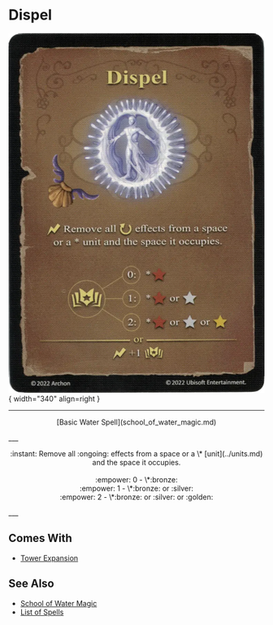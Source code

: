 # Dispel

![Dispel](../assets/spells-dispel.webp){ width="340" align=right }

___
<p style="text-align: center;" markdown>[Basic Water Spell](school_of_water_magic.md)</p>
___
<p style="text-align: center;" markdown>:instant: Remove all :ongoing: effects from a space or a \* [unit](../units.md) and the space it occupies.<br><br>:empower: 0 - \*:bronze:<br>:empower: 1 - \*:bronze: or :silver:<br>:empower: 2 - \*:bronze: or :silver: or :golden:</p>
___


## Comes With

- [Tower Expansion](../content.md)


## See Also

- [School of Water Magic](school_of_water_magic.md)
- [List of Spells](../spells.md)
